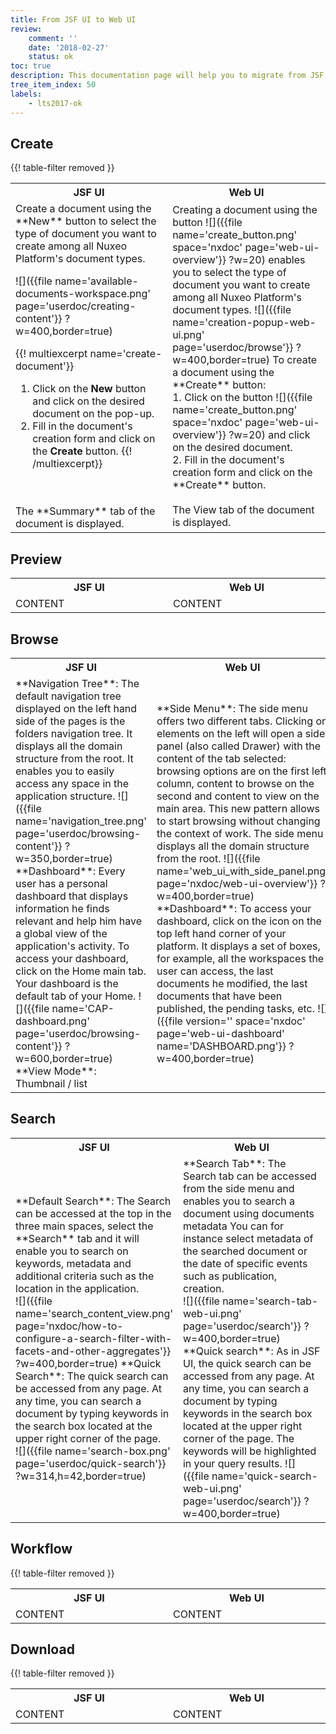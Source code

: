 ```yaml
---
title: From JSF UI to Web UI
review:
    comment: ''
    date: '2018-02-27'
    status: ok
toc: true
description: This documentation page will help you to migrate from JSF UI to Web UI
tree_item_index: 50
labels:
    - lts2017-ok
---
```

## Create


{{! table-filter removed }}
<div class="table-scroll">
<table class="hover">
<tbody>
<tr>
<th width="250" colspan="1">JSF UI</th>
<th width="250" colspan="1">Web UI</th>
</tr>
<tr>
<td colspan="1">
Create a document using the **New** button to select the type of document you want to create among all Nuxeo Platform's document types.

![]({{file name='available-documents-workspace.png' page='userdoc/creating-content'}} ?w=400,border=true)

{{! multiexcerpt name='create-document'}}
1. Click on the **New** button and click on the desired document on the pop-up.</br>
2. Fill in the document's creation form and click on the **Create** button.
{{! /multiexcerpt}}
</br>
</br>
The **Summary** tab of the document is displayed.
</td>
<td colspan="1">
Creating a document using the button ![]({{file name='create_button.png' space='nxdoc' page='web-ui-overview'}} ?w=20) enables you to select the type of document you want to create among all Nuxeo Platform's document types.
![]({{file name='creation-popup-web-ui.png' page='userdoc/browse'}} ?w=400,border=true)
To create a document using the **Create** button:</br>
1. Click on the button ![]({{file name='create_button.png' space='nxdoc' page='web-ui-overview'}} ?w=20) and click on the desired document.</br>
2. Fill in the document's creation form and click on the **Create** button.
</br>
</br>
The View tab of the document is displayed.
</td>
</tbody>
</table>
</div>

## Preview


<div class="table-scroll">
<table class="hover">
<tbody>
<tr>
<th width="250" colspan="1">JSF UI</th>
<th width="250" colspan="1">Web UI</th>
</tr>
<tr>
<td colspan="1"> CONTENT </td>

<td colspan="1"> CONTENT </td>
</td>
</tbody>
</table>
</div>

## Browse

<div class="table-scroll">
<table class="hover">
<tbody>
<tr>
<th width="250" colspan="1">JSF UI</th>
<th width="250" colspan="1">Web UI</th>
</tr>
<tr>
<td colspan="1">
**Navigation Tree**: The default navigation tree displayed on the left hand side of the pages is the folders navigation tree. It displays all the domain structure from the root. It enables you to easily access any space in the application structure.
![]({{file name='navigation_tree.png' page='userdoc/browsing-content'}} ?w=350,border=true)
</br>
**Dashboard**: Every user has a personal dashboard that displays information he finds relevant and help him have a global view of the application's activity. To access your dashboard, click on the Home main tab. Your dashboard is the default tab of your Home.
![]({{file name='CAP-dashboard.png' page='userdoc/browsing-content'}} ?w=600,border=true)
</br>
**View Mode**: Thumbnail / list
</td>

<td colspan="1">
**Side Menu**: The side menu offers two different tabs. Clicking on elements on the left will open a side panel (also called Drawer) with the content of the tab selected: browsing options are on the first left column, content to browse on the second and content to view on the main area. This new pattern allows to start browsing without changing the context of work. The side menu displays all the domain structure from the root.
![]({{file name='web_ui_with_side_panel.png' page='nxdoc/web-ui-overview'}} ?w=400,border=true)
</br>
**Dashboard**: To access your dashboard, click on the icon on the top left hand corner of your platform. It displays a set of boxes, for example, all the workspaces the user can access, the last documents he modified, the last documents that have been published, the pending tasks, etc.
![]({{file version='' space='nxdoc' page='web-ui-dashboard' name='DASHBOARD.png'}} ?w=400,border=true)
</td>
</td>
</tbody>
</table>
</div>


## Search

<div class="table-scroll">
<table class="hover">
<tbody>
<tr>
<th width="250" colspan="1">JSF UI</th>
<th width="250" colspan="1">Web UI</th>
</tr>
<tr>
<td colspan="1">
**Default Search**: The Search can be accessed at the top in the three main spaces, select the **Search** tab and it will enable you to search on keywords, metadata and additional criteria such as the location in the application.</br>
![]({{file name='search_content_view.png' page='nxdoc/how-to-configure-a-search-filter-with-facets-and-other-aggregates'}} ?w=400,border=true)
**Quick Search**: The quick search can be accessed from any page. At any time, you can search a document by typing keywords in the search box located at the upper right corner of the page.</br>
![]({{file name='search-box.png' page='userdoc/quick-search'}} ?w=314,h=42,border=true)
</td>
<td colspan="1">
**Search Tab**: The Search tab can be accessed from the side menu and enables you to search a document using documents metadata You can for instance select metadata of the searched document or the date of specific events such as publication, creation.</br>
![]({{file name='search-tab-web-ui.png' page='userdoc/search'}} ?w=400,border=true)
**Quick search**: As in JSF UI, the quick search can be accessed from any page. At any time, you can search a document by typing keywords in the search box located at the upper right corner of the page. The keywords will be highlighted in your query results.
![]({{file name='quick-search-web-ui.png' page='userdoc/search'}} ?w=400,border=true)
</td>
</td>
</tbody>
</table>
</div>


## Workflow

{{! table-filter removed }}
<div class="table-scroll">
<table class="hover">
<tbody>
<tr>
<th width="250" colspan="1">JSF UI</th>
<th width="250" colspan="1">Web UI</th>
</tr>
<tr>
<td colspan="1"> CONTENT </td>

<td colspan="1"> CONTENT </td>
</td>
</tbody>
</table>
</div>

## Download

{{! table-filter removed }}
<div class="table-scroll">
<table class="hover">
<tbody>
<tr>
<th width="250" colspan="1">JSF UI</th>
<th width="250" colspan="1">Web UI</th>
</tr>
<tr>
<td colspan="1"> CONTENT </td>

<td colspan="1"> CONTENT </td>
</td>
</tbody>
</table>
</div>
